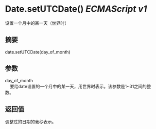 # Date.setUTCDate() _ECMAScript v1_

设置一个月中的某一天（世界时）

## 摘要

date.setUTCDate(day\_of\_month)

## 参数

day\_of\_month  
    要给date设置的一个月中的某一天，用世界时表示。该参数是1~31之间的整数。

## 返回值

调整过的日期的毫秒表示。

